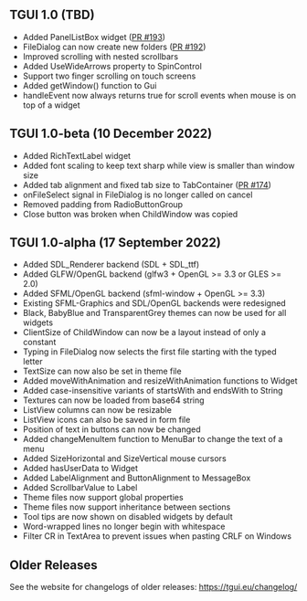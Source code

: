 TGUI 1.0  (TBD)
---------------

- Added PanelListBox widget ([PR #193](https://github.com/texus/TGUI/pull/193))
- FileDialog can now create new folders ([PR #192](https://github.com/texus/TGUI/pull/192))
- Improved scrolling with nested scrollbars
- Added UseWideArrows property to SpinControl
- Support two finger scrolling on touch screens
- Added getWindow() function to Gui
- handleEvent now always returns true for scroll events when mouse is on top of a widget


TGUI 1.0-beta  (10 December 2022)
---------------------------------

- Added RichTextLabel widget
- Added font scaling to keep text sharp while view is smaller than window size
- Added tab alignment and fixed tab size to TabContainer ([PR #174](https://github.com/texus/TGUI/pull/174))
- onFileSelect signal in FileDialog is no longer called on cancel
- Removed padding from RadioButtonGroup
- Close button was broken when ChildWindow was copied


TGUI 1.0-alpha  (17 September 2022)
-----------------------------------

- Added SDL\_Renderer backend (SDL + SDL\_ttf)
- Added GLFW/OpenGL backend (glfw3 + OpenGL >= 3.3 or GLES >= 2.0)
- Added SFML/OpenGL backend (sfml-window + OpenGL >= 3.3)
- Existing SFML-Graphics and SDL/OpenGL backends were redesigned
- Black, BabyBlue and TransparentGrey themes can now be used for all widgets
- ClientSize of ChildWindow can now be a layout instead of only a constant
- Typing in FileDialog now selects the first file starting with the typed letter
- TextSize can now also be set in theme file
- Added moveWithAnimation and resizeWithAnimation functions to Widget
- Added case-insensitive variants of startsWith and endsWith to String
- Textures can now be loaded from base64 string
- ListView columns can now be resizable
- ListView icons can also be saved in form file
- Position of text in buttons can now be changed
- Added changeMenuItem function to MenuBar to change the text of a menu
- Added SizeHorizontal and SizeVertical mouse cursors
- Added hasUserData to Widget
- Added LabelAlignment and ButtonAlignment to MessageBox
- Added ScrollbarValue to Label
- Theme files now support global properties
- Theme files now support inheritance between sections
- Tool tips are now shown on disabled widgets by default
- Word-wrapped lines no longer begin with whitespace
- Filter CR in TextArea to prevent issues when pasting CRLF on Windows


Older Releases
--------------

See the website for changelogs of older releases: https://tgui.eu/changelog/
